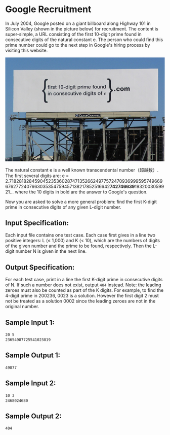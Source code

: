# Google Recruitment
In July 2004, Google posted on a giant billboard along Highway 101 in Silicon Valley (shown in the picture below) for recruitment. The content is super-simple, a URL consisting of the first 10-digit prime found in consecutive digits of the natural constant e. The person who could find this prime number could go to the next step in Google's hiring process by visiting this website.

![prime](../../PAT%20(Basic%20Level)%20Practice%20%EF%BC%88%E4%B8%AD%E6%96%87%EF%BC%89/assets/prime.jpg)

The natural constant e is a well known transcendental number（超越数）. The first several digits are: e = 2.71828182845904523536028747135266249775724709369995957496696762772407663035354759457138217852516642**742746639**1932003059921... where the 10 digits in bold are the answer to Google's question.

Now you are asked to solve a more general problem: find the first K-digit prime in consecutive digits of any given L-digit number.

## Input Specification:
Each input file contains one test case. Each case first gives in a line two positive integers: L (≤ 1,000) and K (< 10), which are the numbers of digits of the given number and the prime to be found, respectively. Then the L-digit number N is given in the next line.

## Output Specification:
For each test case, print in a line the first K-digit prime in consecutive digits of N. If such a number does not exist, output `404` instead. Note: the leading zeroes must also be counted as part of the K digits. For example, to find the 4-digit prime in 200236, 0023 is a solution. However the first digit 2 must not be treated as a solution 0002 since the leading zeroes are not in the original number.

## Sample Input 1:
    20 5
    23654987725541023819
## Sample Output 1:
    49877
## Sample Input 2:
    10 3
    2468024680
## Sample Output 2:
    404
